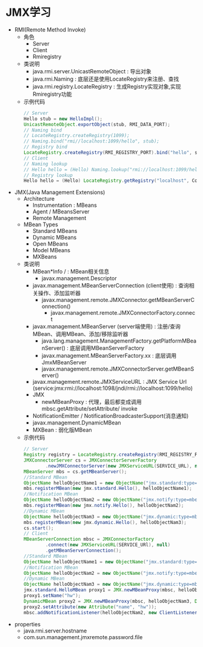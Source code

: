 # JMX学习
- RMI(Remote Method Invoke)
    - 角色
        - Server
        - Client
        - Rmiregistry
    - 类说明
        - java.rmi.server.UnicastRemoteObject : 导出对象
        - java.rmi.Naming : 底层还是使用LocateRegistry来注册、查找
        - java.rmi.registry.LocateRegistry : 生成Registry实现对象,实现Rmiregistry功能
    - 示例代码
        ```java
        // Server
        Hello stub = new HelloImpl();
        UnicastRemoteObject.exportObject(stub, RMI_DATA_PORT);
        // Naming bind
        // LocateRegistry.createRegistry(1099);
        // Naming.bind("rmi//localhost:1099/hello", stub);
        // Registry bind
        LocateRegistry.createRegistry(RMI_REGISTRY_PORT).bind("hello", stub);
        // Client
        // Naming lookup
        // Hello hello = (Hello) Naming.lookup("rmi://localhost:1099/hello");
        // Registry lookup
		Hello hello = (Hello) LocateRegistry.getRegistry("localhost", CommonKey.RMI_REGISTRY_PORT).lookup("hello");
        ```
- JMX(Java Management Extensions)
    - Architecture
        - Instrumentation : MBeans
        - Agent / MBeansServer
        - Remote Management
    - MBean Types
        - Standard MBeans   
        - Dynamic MBeans
        - Open MBeans
        - Model MBeans
        - MXBeans
    - 类说明
        - MBean*Info /  : MBean相关信息
            - javax.management.Descriptor
        - javax.management.MBeanServerConnection (client使用) : 查询相关操作、添加监听器
            - javax.management.remote.JMXConnector.getMBeanServerConnection()
                - javax.management.remote.JMXConnectorFactory.connect
        - javax.management.MBeanServer (server端使用) : 注册/查询MBean、调用MBean、添加/移除监听器
            - java.lang.management.ManagementFactory.getPlatformMBeanServer() : 底层调用MBeanServerFactory
            - javax.management.MBeanServerFactory.xx : 底层调用JmxMBeanServer
            - javax.management.remote.JMXConnectorServer.getMBeanServer()
        - javax.management.remote.JMXServiceURL : JMX Service Url (service:jmx:rmi://localhost:1098/jndi/rmi://localhost:1099/hello)
        - JMX
            - newMBeanProxy : 代理，最后都变成调用mbsc.getAttribute/setAttribute/ invoke
        - NotificationEmitter / NotificationBroadcasterSupport(消息通知)
        - javax.management.DynamicMBean
        - MXBean : 弱化版MBean
    - 示例代码
        ```java
        // Server
        Registry registry = LocateRegistry.createRegistry(RMI_REGISTRY_PORT);
		JMXConnectorServer cs = JMXConnectorServerFactory
                .newJMXConnectorServer(new JMXServiceURL(SERVICE_URL), null, ManagementFactory.getPlatformMBeanServer());
		MBeanServer mbs = cs.getMBeanServer();
        //Standard MBean
		ObjectName helloObjectName1 = new ObjectName("jmx.standard:type=mbean,name=Hello");
		mbs.registerMBean(new jmx.standard.Hello(), helloObjectName1);
        //Notification MBean
        ObjectName helloObjectNam2 = new ObjectName("jmx.notify:type=mbean,name=Hello");
        mbs.registerMBean(new jmx.notify.Hello(), helloObjectNam2);
		//Dynamic MBean
        ObjectName helloObjectNam3 = new ObjectName("jmx.dynamic:type=mbean,name=Hello");
        mbs.registerMBean(new jmx.dynamic.Hello(), helloObjectNam3);
        cs.start();
        // Client
        MBeanServerConnection mbsc = JMXConnectorFactory
                .connect(new JMXServiceURL(SERVICE_URl), null)
                .getMBeanServerConnection();
        //Standard MBean
        ObjectName helloObjectName1 = new ObjectName("jmx.standard:type=mbean,name=Hello");
        //Notification MBean
        ObjectName helloObjectNam2 = new ObjectName("jmx.notify:type=mbean,name=Hello");
        //Dynamic MBean
        ObjectName helloObjectNam3 = new ObjectName("jmx.dynamic:type=mbean,name=Hello");
        jmx.standard.HelloMBean proxy1 = JMX.newMBeanProxy(mbsc, helloObjectName1, jmx.standard.HelloMBean.class);
        proxy1.setName("hw");
        DynamicMBean proxy2 = JMX.newMBeanProxy(mbsc, helloObjectNam3, DynamicMBean.class);
        proxy2.setAttribute(new Attribute("name", "hw"));
        mbsc.addNotificationListener(helloObjectNam2, new ClientListener(), null, null);
        ```
- properties
    - java.rmi.server.hostname
    - com.sun.management.jmxremote.password.file